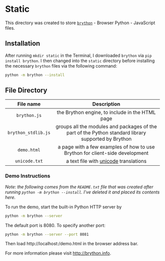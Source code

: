 # Static

This directory was created to store [`brython`](https://brython.info/static_doc/en/install.html) - Browser Python - JavaScript files.

## Installation

After running `mkdir static` in the Terminal, I downloaded `brython` via `pip install brython`. I then changed into the `static` directory before installing the necessary `brython` files via the following command:

```bash
python -m brython --install
```

## File Directory

| **File name** | **Description** |
| :-----------: | :-------------: |
| `brython.js` | the Brython engine, to include in the HTML page |
| `brython_stdlib.js` | groups all the modules and packages of the part of the Python standard library supported by Brython |
| `demo.html` | a page with a few examples of how to use Brython for client-side development |
| `unicode.txt` | a text file with [unicode](http://www.unicode.org/standard/WhatIsUnicode.html) translations |

### Demo Instructions

*Note: the following comes from the `README.txt` file that was created after running `python -m brython --install`. I've deleted it and placed its contents here.*

To run the demo, start the built-in Python HTTP server by

```bash
python -m brython --server
```

The default port is 8080. To specify another port:

```bash
python -m brython --server --port 8081
```

Then load http://localhost:<port>/demo.html in the browser address bar.

For more information please visit http://brython.info.
